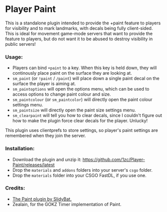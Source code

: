 # Player Paint

This is a standalone plugin intended to provide the +paint feature to players for visibility and to mark landmarks, with decals being fully client-sided. This is ideal for movement game-mode servers that want to provide the feature to players, but do not want it to be abused to destroy visibility in public servers! 


### Usage:

* Players can bind `+paint` to a key. When this key is held down, they will continously place paint on the surface they are looking at. 
* `sm_paint` (or `!paint` / `/paint`) will place down a single paint decal on the surface the player is aiming at.
* `sm_paintoptions` will open the options menu, which can be used to access options to change paint colour and size.
* `sm_paintcolour` (or `sm_paintcolor`) will directly open the paint colour settings menu.
* `sm_paintsize` will directly open the paint size settings menu.
* `sm_clearpaint` will tell you how to clear decals, since I couldn't figure out how to make the plugin force clear decals for the player. Unlucky!

This plugin uses clientprefs to store settings, so player's paint settings are remembered when they join the server. 

### Installation:

* Download the plugin and unzip it: https://github.com/1zc/Player-Paint/releases/latest
* Drop the `materials` and `addons` folders into your server's `csgo` folder.
* Drop the `materials` folder into your CSGO FastDL, if you use one.

### Credits:

* [The Paint plugin by SlidyBat.](https://forums.alliedmods.net/showthread.php?p=2541664)
* Zealain, for the GOKZ Timer implementation of Paint.